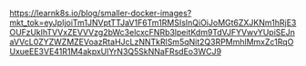 https://learnk8s.io/blog/smaller-docker-images?mkt_tok=eyJpIjoiTm1JNVptTTJaV1F6Tm1RMSIsInQiOiJoMGt6ZXJKNm1hRjE3OUFzUklhTVVxZEVVVzg2bWc3elcxcFNRb3lpeitKdm9TdVJFYVwvYUpiSEJnaVVcL0ZYZWZMZEVoazRtaHJcLzNNTkRlSm5qNit2Q3RPMmhlMmxZc1RqOUxueEE3VE41R1M4akpxUlYrN3Q5SkNNaFRsdEo3WCJ9